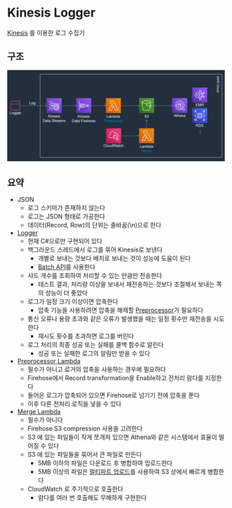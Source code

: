 # Kinesis Logger

[Kinesis](https://aws.amazon.com/ko/kinesis) 를 이용한 로그 수집기

## 구조

![arch](./doc/img/arch.png)

## 요약

+ JSON
  + 로그 스키마가 존재하지 않는다
  + 로그는 JSON 형태로 가공한다
  + 데이터(Record, Row)의 단위는 줄바꿈(\n)으로 한다
+ [Logger](/src/KLoggerSuite/KLogger/)
  + 현재 C#으로만 구현되어 있다
  + 백그라운드 스레드에서 로그를 묶어 Kinesis로 보낸다
    + 개별로 보내는 것보다 배치로 보내는 것이 성능에 도움이 된다
    + [Batch API](https://docs.aws.amazon.com/ko_kr/kinesis/latest/APIReference/API_PutRecords.html)를 사용한다
  + 샤드 개수를 조회하여 처리할 수 있는 만큼만 전송한다
    + 테스트 결과, 처리량 이상을 보내서 재전송하는 것보다 조절해서 보내는 쪽의 성능이 더 좋았다
  + 로그가 일정 크기 이상이면 압축한다
    + 압축 기능을 사용하려면 압축을 해제할 [Preprocessor](/src/KLoggerSuite/klogger_preprocessor)가 필요하다
  + 통신 오류나 용량 초과와 같은 오류가 발생했을 때는 일정 횟수만 재전송을 시도한다
    + 재시도 횟수를 초과하면 로그를 버린다
  + 로그 처리의 최종 성공 또는 실패를 콜백 함수로 알린다
    + 성공 또는 실패한 로그의 알림만 받을 수 있다
+ [Preprocessor Lambda](/src/KLoggerSuite/klogger_preprocessor)
  + 필수가 아니고 로거의 압축을 사용하는 경우에 필요하다
  + Firehose에서 Record transformation을 Enable하고 전처리 람다를 지정한다
  + 들어온 로그가 압축되어 있으면 Firehose로 넘기기 전에 압축을 푼다
  + 이후 다른 전처리 로직을 넣을 수 있다
+ [Merge Lambda](/src/KLoggerSuite/klogger_merge_s3)
  + 필수가 아니다
  + Firehose S3 compression 사용을 고려한다
  + S3 에 있는 파일들이 작게 쪼개져 있으면 Athena와 같은 시스템에서 효율이 떨어질 수 있다
  + S3 에 있는 파일들을 묶어서 큰 파일로 만든다
    + 5MB 이하의 파일은 다운로드 후 병합하여 업로드한다
    + 5MB 이상의 파일은 [멀티파트 업로드](https://docs.aws.amazon.com/ko_kr/AmazonS3/latest/dev/mpuoverview.html)를 사용하여 S3 상에서 빠르게 병합한다
  + CloudWatch 로 주기적으로 호출한다
    + 람다를 여러 번 호출해도 무해하게 구현한다

